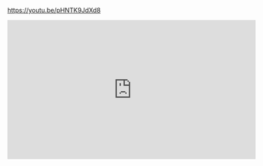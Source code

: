 https://youtu.be/pHNTK9JdXd8

<iframe width="560" height="315" src="https://www.youtube.com/embed/pHNTK9JdXd8?rel=0" frameborder="0" allow="autoplay; encrypted-media" allowfullscreen></iframe>